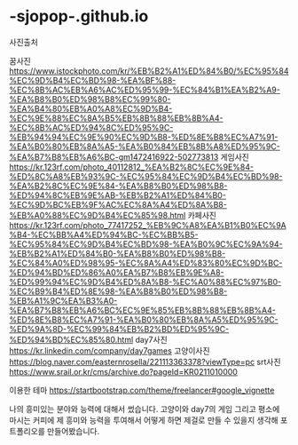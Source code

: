 # -sjopop-.github.io

사진출처

꿈사진
https://www.istockphoto.com/kr/%EB%B2%A1%ED%84%B0/%EC%95%84%EC%9D%B4%EC%BD%98-%EA%BF%88-%EC%8B%AC%EB%A6%AC%ED%95%99-%EC%84%B1%EA%B2%A9-%EA%B8%B0%ED%98%B8%EC%99%80-%EA%B4%80%EB%A0%A8%EC%9D%B4-%EC%9E%88%EC%8A%B5%EB%8B%88%EB%8B%A4-%EC%8B%AC%ED%94%8C%ED%95%9C-%EB%94%94%EC%9E%90%EC%9D%B8-%ED%8E%B8%EC%A7%91-%EA%B0%80%EB%8A%A5-%EA%B0%84%EB%8B%A8%ED%95%9C-%EA%B7%B8%EB%A6%BC-gm1472416922-502773813
게임사진
https://kr.123rf.com/photo_40112812_%EA%B2%8C%EC%9E%84-%ED%8C%A8%EB%93%9C-%EC%95%84%EC%9D%B4%EC%BD%98-%EA%B2%8C%EC%9E%84-%EA%B8%B0%ED%98%B8-%ED%94%8C%EB%9E%AB-%EB%B2%A1%ED%84%B0-%EC%9D%BC%EB%9F%AC%EC%8A%A4%ED%8A%B8-%EB%A0%88%EC%9D%B4%EC%85%98.html
카페사진
https://kr.123rf.com/photo_77417252_%EB%9C%A8%EA%B1%B0%EC%9A%B4-%EC%BB%A4%ED%94%BC-%EC%BB%B5-%EC%95%84%EC%9D%B4%EC%BD%98-%EA%B0%9C%EC%9A%94-%EB%B2%A1%ED%84%B0-%EA%B8%B0%ED%98%B8-%EC%84%A0%ED%98%95-%EC%8A%A4%ED%83%80%EC%9D%BC-%ED%94%BD%ED%86%A0%EA%B7%B8%EB%9E%A8-%ED%99%94%EC%9D%B4%ED%8A%B8-%EC%A0%88%EC%97%B0-%EC%B9%B4%ED%8E%98-%EA%B8%B0%ED%98%B8-%EB%A1%9C%EA%B3%A0-%EA%B7%B8%EB%A6%BC%EC%9E%85%EB%8B%88%EB%8B%A4-%ED%8E%B8%EC%A7%91-%EA%B0%80%EB%8A%A5%ED%95%9C-%ED%9A%8D-%EC%99%84%EB%B2%BD%ED%95%9C-%ED%94%BD%EC%85%80.html
day7사진
https://kr.linkedin.com/company/day7games
고양이사진
https://blog.naver.com/easternrosella/221113363378?viewType=pc
srt사진
https://www.srail.or.kr/cms/archive.do?pageId=KR0211010000

이용한 테마
https://startbootstrap.com/theme/freelancer#google_vignette

나의 흥미있는 분야와 능력에 대해서 썼습니다. 고양이와 day7의 게임 그리고 평소에 마시는 커피에 제 흥미와 능력을 투여해서 어떻게 하면 제걸로 만들 수 있을지 생각해 포트폴리오를 만들어봤습니다.
